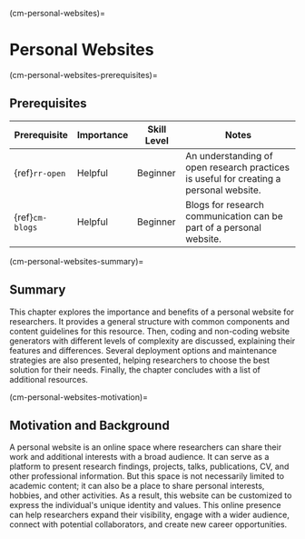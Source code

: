 (cm-personal-websites)=
# Personal Websites

(cm-personal-websites-prerequisites)=
## Prerequisites

| Prerequisite | Importance | Skill Level | Notes |
| -------------|----------|------|----|
| {ref}`rr-open` | Helpful | Beginner | An understanding of open research practices is useful for creating a personal website. |
| {ref}`cm-blogs` | Helpful | Beginner | Blogs for research communication can be part of a personal website. |

(cm-personal-websites-summary)=
## Summary

This chapter explores the importance and benefits of a personal website for researchers.
It provides a general structure with common components and content guidelines for this resource.
Then, coding and non-coding website generators with different levels of complexity are discussed, explaining their features and differences.
Several deployment options and maintenance strategies are also presented, helping researchers to choose the best solution for their needs.
Finally, the chapter concludes with a list of additional resources.

(cm-personal-websites-motivation)=
## Motivation and Background

A personal website is an online space where researchers can share their work and additional interests with a broad audience.
It can serve as a platform to present research findings, projects, talks, publications, CV, and other professional information.
But this space is not necessarily limited to academic content; it can also be a place to share personal interests, hobbies, and other activities.
As a result, this website can be customized to express the individual's unique identity and values.
This online presence can help researchers expand their visibility, engage with a wider audience, connect with potential collaborators, and create new career opportunities.

